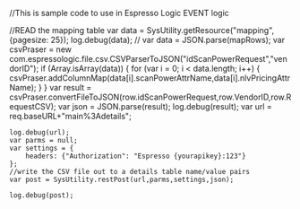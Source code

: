    //This is sample code to use in Espresso Logic EVENT logic 
   
   //READ the mapping table
    var data = SysUtility.getResource("mapping",{pagesize: 25});
    log.debug(data);
   // var data = JSON.parse(mapRows);
    var csvPraser = new com.espressologic.file.csv.CSVParserToJSON("idScanPowerRequest","vendorID");
    if (Array.isArray(data)) {
        for (var i = 0; i < data.length; i++) {
            csvPraser.addColumnMap(data[i].scanPowerAttrName,data[i].nlvPricingAttrName);
        }
    }
    var result = csvPraser.convertFileToJSON(row.idScanPowerRequest,row.VendorID,row.RequestCSV);
    var json = JSON.parse(result);
    log.debug(result);
    var url = req.baseURL+"main%3Adetails";
  
    log.debug(url);
    var parms = null;
    var settings = {
        headers: {"Authorization": "Espresso {yourapikey}:123"}
    };
    //write the CSV file out to a details table name/value pairs
    var post = SysUtility.restPost(url,parms,settings,json);
 
    log.debug(post);
